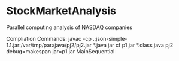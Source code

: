 # StockMarketAnalysis
Parallel computing analysis of NASDAQ companies

Compliation Commands:
javac -cp .:json-simple-1.1.jar:/var/tmp/parajava/pj2/pj2.jar *.java
jar cf p1.jar *.class
java pj2 debug=makespan jar=p1.jar MainSequential